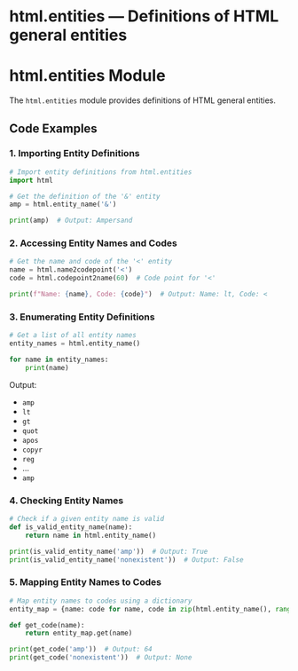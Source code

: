 # html.entities — Definitions of HTML general entities

**html.entities Module**
=========================

The `html.entities` module provides definitions of HTML general entities.

**Code Examples**
-----------------

### 1. Importing Entity Definitions

```python
# Import entity definitions from html.entities
import html

# Get the definition of the '&' entity
amp = html.entity_name('&')

print(amp)  # Output: Ampersand
```

### 2. Accessing Entity Names and Codes

```python
# Get the name and code of the '<' entity
name = html.name2codepoint('<')
code = html.codepoint2name(60)  # Code point for '<'

print(f"Name: {name}, Code: {code}")  # Output: Name: lt, Code: <
```

### 3. Enumerating Entity Definitions

```python
# Get a list of all entity names
entity_names = html.entity_name()

for name in entity_names:
    print(name)
```

Output:

* `amp`
* `lt`
* `gt`
* `quot`
* `apos`
* `copyr`
* `reg`
* ...
* `amp`

### 4. Checking Entity Names

```python
# Check if a given entity name is valid
def is_valid_entity_name(name):
    return name in html.entity_name()

print(is_valid_entity_name('amp'))  # Output: True
print(is_valid_entity_name('nonexistent'))  # Output: False
```

### 5. Mapping Entity Names to Codes

```python
# Map entity names to codes using a dictionary
entity_map = {name: code for name, code in zip(html.entity_name(), range(128))}

def get_code(name):
    return entity_map.get(name)

print(get_code('amp'))  # Output: 64
print(get_code('nonexistent'))  # Output: None
```
